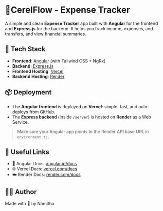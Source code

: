 # 💸CerelFlow -  Expense Tracker

A simple and clean **Expense Tracker** app built with **Angular** for the frontend and **Express.js** for the backend. It helps you track income, expenses, and transfers, and view financial summaries.


## 🚀 Tech Stack

- **Frontend**: [Angular](https://angular.io/docs) (with Tailwind CSS + NgRx)
- **Backend**: [Express.js](https://expressjs.com/)
- **Frontend Hosting**: [Vercel](https://vercel.com/docs)
- **Backend Hosting**: [Render](https://render.com/docs)


## 📦 Deployment

- The **Angular frontend** is deployed on **Vercel**: simple, fast, and auto-deploys from GitHub.
- The **Express backend** (inside `/server`) is hosted on **Render** as a Web Service.

> Make sure your Angular app points to the Render API base URL in `environment.ts`.



## 🔗 Useful Links

- 🔧 Angular Docs: [angular.io/docs](https://angular.io/docs)
- 🌐 Vercel Docs: [vercel.com/docs](https://vercel.com/docs)
- ☁️ Render Docs: [render.com/docs](https://render.com/docs)


## 🧑‍💻 Author

Made with 💚 by Namitha




